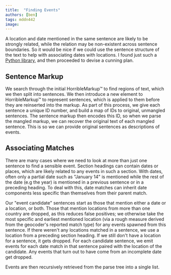 ```yaml
---
title:  "Finding Events"
authors: [ben]
tags: mddn442
image:
---
```


A location and date mentioned in the same sentence are likely to be strongly related, while the relation may be non-existent across sentence boundaries. So it would be nice if we could use the sentence structure of the text to help with associating dates with locations. I found just such a [Python library](http://www.clips.ua.ac.be/BiographTA/tokenizer.py), and then proceeded to devise a cunning plan.

## Sentence Markup

We search through the initial HorribleMarkup™ to find regions of text, which we then split into sentences. We then introduce a new element to HorribleMarkup™ to represent sentences, which is applied to them before they are reinserted into the markup. As part of this process, we give each sentence a unique ID number, and build a map of IDs to original, unmangled sentences. The sentence markup then encodes this ID, so when we parse the mangled markup, we can recover the original text of each mangled sentence. This is so we can provide original sentences as descriptions of events.

## Associating Matches

There are many cases where we need to look at more than just one sentence to find a sensible event. Section headings can contain dates or places, which are likely related to any events in such a section. With dates, often only a partial date such as "January 14" is mentioned while the rest of the date (e.g the year) is mentioned in a previous sentence or in a preceding heading. To deal with this, date matches can inherit date components less specific than themselves from their parent match.

Our "event candidate" sentences start as those that mention either a date or a location, or both. Those that mention locations from more than one country are dropped, as this reduces false positives; we otherwise take the most specific and earliest mentioned location (via a rough measure derived from the geocoder's reported match type) for any events spawned from this sentence. If there weren't any locations matched in a sentence, we use a location from a preceding section heading. If we still don't have a location for a sentence, it gets dropped. For each candidate sentence, we emit events for each date match in that sentence paired with the location of the candidate. Any events that turn out to have come from an incomplete date get dropped. 

Events are then recursively retrieved from the parse tree into a single list.
